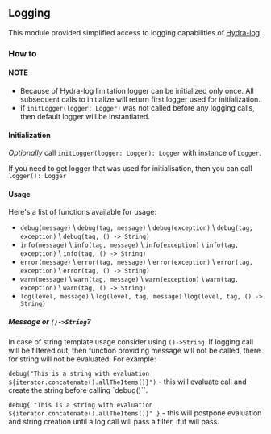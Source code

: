 ## Logging

This module provided simplified access to logging capabilities of [Hydra-log](https://github.com/PocketByte/kotlin-hydra-log).

### How to

#### NOTE
* Because of Hydra-log limitation logger can be initialized only once. All subsequent calls to initialize will return first logger used for initialization.
* If `initLogger(logger: Logger)` was not called before any logging calls, then default logger will be instantiated.

#### Initialization

*Optionally* call `initLogger(logger: Logger): Logger` with instance of `Logger`. 

If you need to get logger that was used for initialisation, then you can call `logger(): Logger`

#### Usage

Here's a list of functions available for usage:

* `debug(message)` \\ `debug(tag, message)` \\ `debug(exception)` \\ `debug(tag, exception)` \\ `debug(tag, () -> String)`
* `info(message)` \\ `info(tag, message)` \\ `info(exception)` \\ `info(tag, exception)` \\ `info(tag, () -> String)`
* `error(message)` \\ `error(tag, message)` \\ `error(exception)` \\ `error(tag, exception)` \\ `error(tag, () -> String)`
* `warn(message)` \\ `warn(tag, message)` \\ `warn(exception)` \\ `warn(tag, exception)` \\ `warn(tag, () -> String)`
* `log(level, message)` \\ `log(level, tag, message)` \\`log(level, tag, () -> String)`

##### Message or `()->String`?

In case of string template usage consider using `()->String`. If logging call will be filtered out, then function providing message will not be called, there for string will not be evaluated. For example:

```debug("This is a string with evaluation ${iterator.concatenate().allTheItems()}")``` - this will evaluate call and create the string before calling `debug()``.

```debug{ "This is a string with evaluation ${iterator.concatenate().allTheItems()}" }``` - this will postpone evaluation and string creation until a log call will pass a filter, if it will pass.
